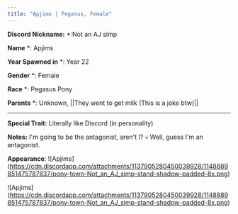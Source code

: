 ```yaml
---
title: "Apjims | Pegasus, Female"
---
```


**Discord Nickname:** *:Not an AJ simp

**Name** *: Apjims

**Year Spawned in** *: Year 22

**Gender** *: Female

**Race** *: Pegasus Pony

**Parents** *: Unknown, ||They went to get milk (This is a joke btw)||

---

**Special Trait:** Literally like Discord (in personality)

**Notes:** I'm going to be the antagonist, aren't I? :skull: 
Well, guess I'm an antagonist.

**Appearance**: 
![Apjims] (https://cdn.discordapp.com/attachments/1137905280450039928/1148889851475787837/pony-town-Not_an_AJ_simp-stand-shadow-padded-8x.png)

![Apjims]
(https://cdn.discordapp.com/attachments/1137905280450039928/1148889851475787837/pony-town-Not_an_AJ_simp-stand-shadow-padded-8x.png)